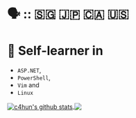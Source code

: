 # 🗣️ :: 🇸🇬 🇯🇵 🇨🇦 🇺🇸
# 🌱 Self-learner in 
  - `ASP.NET`,
  - `PowerShell`,
  - `Vim` and
  - `Linux`


<!---
c4hun/c4hun is a ✨ special ✨ repository because its `README.md` (this file) appears on your GitHub profile.
You can click the Preview link to take a look at your changes.
--->

<a href="https://github.com/anuraghazra/github-readme-stats">
  <img align="center" src="https://github-readme-stats.anuraghazra1.vercel.app/api?username=c4hun&show_icons=true&include_all_commits=true&theme=dark" alt="c4hun's github stats" /> 
</a>

<a href="https://github.com/anuraghazra/github-readme-stats">
  <img align="center" src="https://github-readme-stats.vercel.app/api/top-langs/?username=c4hun&layout=donut&theme=dark" /> 
</a>
